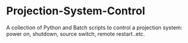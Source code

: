 # Projection-System-Control
A collection of Python and Batch scripts to control a projection system: power on, shutdown, source switch, remote restart..etc.
